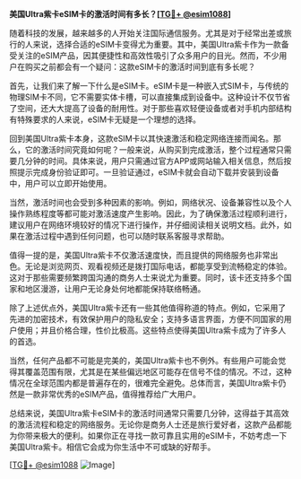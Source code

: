 **美国Ultra紫卡eSIM卡的激活时间有多长？[[TG💪+ @esim1088](https://t.me/s/esim1088)]**

随着科技的发展，越来越多的人开始关注国际通信服务。尤其是对于经常出差或旅行的人来说，选择合适的eSIM卡变得尤为重要。其中，美国Ultra紫卡作为一款备受关注的eSIM产品，因其便捷性和高效性吸引了众多用户的目光。然而，不少用户在购买之前都会有一个疑问：这款eSIM卡的激活时间到底有多长呢？

首先，让我们来了解一下什么是eSIM卡。eSIM卡是一种嵌入式SIM卡，与传统的物理SIM卡不同，它不需要实体卡槽，可以直接集成到设备中。这种设计不仅节省了空间，还大大提高了设备的耐用性。对于那些喜欢轻便设备或者对手机内部结构有特殊要求的人来说，eSIM卡无疑是一个理想的选择。

回到美国Ultra紫卡本身，这款eSIM卡以其快速激活和稳定网络连接而闻名。那么，它的激活时间究竟如何呢？一般来说，从购买到完成激活，整个过程通常只需要几分钟的时间。具体来说，用户只需通过官方APP或网站输入相关信息，然后按照提示完成身份验证即可。一旦验证通过，eSIM卡就会自动下载并安装到设备中，用户可以立即开始使用。

当然，激活时间也会受到多种因素的影响。例如，网络状况、设备兼容性以及个人操作熟练程度等都可能对激活速度产生影响。因此，为了确保激活过程顺利进行，建议用户在网络环境较好的情况下进行操作，并仔细阅读相关说明文档。此外，如果在激活过程中遇到任何问题，也可以随时联系客服寻求帮助。

值得一提的是，美国Ultra紫卡不仅激活速度快，而且提供的网络服务也非常出色。无论是浏览网页、观看视频还是拨打国际电话，都能享受到流畅稳定的体验。这对于那些需要频繁跨国沟通的商务人士来说尤为重要。同时，该卡还支持多个国家和地区漫游，让用户无论身处何地都能保持联络畅通。

除了上述优点外，美国Ultra紫卡还有一些其他值得称道的特点。例如，它采用了先进的加密技术，有效保护用户的隐私安全；支持多语言界面，方便不同国家的用户使用；并且价格合理，性价比极高。这些特点使得美国Ultra紫卡成为了许多人的首选。

当然，任何产品都不可能是完美的，美国Ultra紫卡也不例外。有些用户可能会觉得其覆盖范围有限，尤其是在某些偏远地区可能存在信号不佳的情况。不过，这种情况在全球范围内都是普遍存在的，很难完全避免。总体而言，美国Ultra紫卡仍然是一款非常优秀的eSIM产品，值得推荐给广大用户。

总结来说，美国Ultra紫卡eSIM卡的激活时间通常只需要几分钟，这得益于其高效的激活流程和稳定的网络服务。无论你是商务人士还是旅行爱好者，这款产品都能为你带来极大的便利。如果你正在寻找一款可靠且实用的eSIM卡，不妨考虑一下美国Ultra紫卡。相信它会成为你生活中不可或缺的好帮手。

[[TG💪+ @esim1088](https://t.me/s/esim1088) ![Image](https://i.postimg.cc/4NQfJmqS/Snipaste-2025-05-13-00-14-12.png)]